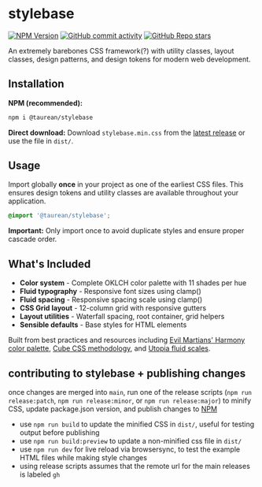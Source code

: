 # stylebase
[![NPM Version](https://img.shields.io/npm/v/%40taurean%2Fstylebase?style=flat-square&logo=npm&logoColor=%23CB3837&label=NPM%20version%20%20%20%20&labelColor=%23ECEBEB)](https://www.npmjs.com/package/@taurean/stylebase) [![GitHub commit activity](https://img.shields.io/github/commit-activity/y/taurean/stylebase?style=flat-square)](https://github.com/taurean/stylebase) [![GitHub Repo stars](https://img.shields.io/github/stars/taurean/stylebase?style=flat-square)](https://github.com/taurean/stylebase)


An extremely barebones CSS framework(?) with utility classes, layout classes, design patterns, and design tokens for modern web development.

## Installation

**NPM (recommended):**
```bash
npm i @taurean/stylebase
```

**Direct download:**
Download `stylebase.min.css` from the [latest release](https://github.com/taurean/stylebase/releases) or use the file in `dist/`.

## Usage

Import globally **once** in your project as one of the earliest CSS files. This ensures design tokens and utility classes are available throughout your application.

```css
@import '@taurean/stylebase';
```

**Important:** Only import once to avoid duplicate styles and ensure proper cascade order.

## What's Included

- **Color system** - Complete OKLCH color palette with 11 shades per hue
- **Fluid typography** - Responsive font sizes using clamp()
- **Fluid spacing** - Responsive spacing scale using clamp()
- **CSS Grid layout** - 12-column grid with responsive gutters
- **Layout utilities** - Waterfall spacing, root container, grid helpers
- **Sensible defaults** - Base styles for HTML elements

Built from best practices and resources including [Evil Martians' Harmony color palette](https://evilmartians.com/opensource/harmony), [Cube CSS methodology](https://cube.fyi), and [Utopia fluid scales](https://utopia.fyi).


## contributing to stylebase + publishing changes
once changes are merged into `main`, run one of the release scripts (`npm run release:patch`, `npm run release:minor`, or `npm run release:major`) to minify CSS, update package.json version, and publish changes to [NPM](https://www.npmjs.com/package/@taurean/stylebase)

- use `npm run build` to update the minified CSS in `dist/`, useful for testing output before publishing
- use `npm run build:preview` to update a non-minified css file in `dist/`
- use `npm run dev` for live reload via browsersync, to test the example HTML files while making style changes
- using release scripts assumes that the remote url for the main releases is labeled `gh`
